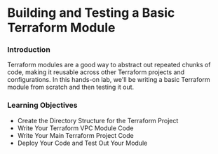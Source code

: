 # Building and Testing a Basic Terraform Module

### Introduction
Terraform modules are a good way to abstract out repeated chunks of code, making it reusable across other Terraform projects and configurations. In this hands-on lab, we'll be writing a basic Terraform module from scratch and then testing it out.

### Learning Objectives
- Create the Directory Structure for the Terraform Project
- Write Your Terraform VPC Module Code
- Write Your Main Terraform Project Code
- Deploy Your Code and Test Out Your Module



